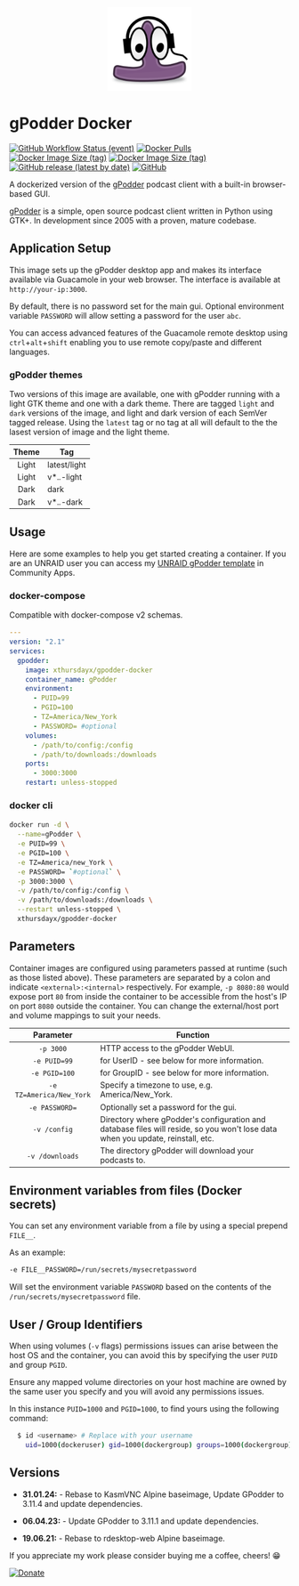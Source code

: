 <p align="center">
    <img src="https://raw.githubusercontent.com/xthursdayx/docker-templates/master/xthursdayx/images/gpodder-icon.png" alt="" width="150"/>  
</p>

# gPodder Docker

[![GitHub Workflow Status (event)](https://img.shields.io/github/actions/workflow/status/xthursdayx/gpodder-docker/docker-build-and-publish.yml?branch=main&logo=githubactions&label=Image%20Builds&event=push)](https://raw.githubusercontent.com/xthursdayx/gpodder-docker/main/.github/workflows/docker-build-and-publish.yml)
[![Docker Pulls](https://img.shields.io/docker/pulls/xthursdayx/gpodder-docker?logo=docker)](https://hub.docker.com/r/xthursdayx/gpodder-docker/)
[![Docker Image Size (tag)](https://img.shields.io/docker/image-size/xthursdayx/gpodder-docker/light?logo=alpinelinux&label=Light)](https://hub.docker.com/r/xthursdayx/gpodder-docker/)
[![Docker Image Size (tag)](https://img.shields.io/docker/image-size/xthursdayx/gpodder-docker/dark?logo=alpinelinux&label=Dark)](https://hub.docker.com/r/xthursdayx/gpodder-docker/)
[![GitHub release (latest by date)](https://img.shields.io/github/v/release/xthursdayx/gpodder-docker?logo=github)](https://github.com/xthursdayx/gpodder-docker/releases)
[![GitHub](https://img.shields.io/static/v1.svg?label=xthursdayx&message=GitHub&logo=github)](https://github.com/xthursdayx "view the source for all of my repositories.")

A dockerized version of the [gPodder](https://gpodder.github.io/) podcast client with a built-in browser-based GUI.

[gPodder](https://gpodder.github.io/) is a simple, open source podcast client written in Python using GTK+. In development since 2005 with a proven, mature codebase.

## Application Setup

This image sets up the gPodder desktop app and makes its interface available via Guacamole in your web browser. The interface is available at `http://your-ip:3000`.

By default, there is no password set for the main gui. Optional environment variable `PASSWORD` will allow setting a password for the user `abc`.

You can access advanced features of the Guacamole remote desktop using `ctrl`+`alt`+`shift` enabling you to use remote copy/paste and different languages.

### gPodder themes

Two versions of this image are available, one with gPodder running with a light GTK theme and one with a dark theme. There are tagged `light` and `dark` versions of the image, and light and dark version of each SemVer tagged release. Using the `latest` tag or no tag at all will default to the the lasest version of image and the light theme. 

| Theme | Tag |
| :----: | --- |
| Light | latest/light |
| Light |  v*.*.*-light |
| Dark | dark |
| Dark | v*.*.*-dark |

## Usage

Here are some examples to help you get started creating a container. If you are an UNRAID user you can access my [UNRAID gPodder template](https://raw.githubusercontent.com/xthursdayx/docker-templates/master/xthursdayx/gpodder.xml) in Community Apps.

### docker-compose

Compatible with docker-compose v2 schemas.

```yaml
---
version: "2.1"
services:
  gpodder:
    image: xthursdayx/gpodder-docker
    container_name: gPodder
    environment:
      - PUID=99
      - PGID=100
      - TZ=America/New_York
      - PASSWORD= #optional
    volumes:
      - /path/to/config:/config
      - /path/to/downloads:/downloads
    ports:
      - 3000:3000
    restart: unless-stopped
```
### docker cli

```bash
docker run -d \
  --name=gPodder \
  -e PUID=99 \
  -e PGID=100 \
  -e TZ=America/new_York \
  -e PASSWORD= `#optional` \
  -p 3000:3000 \
  -v /path/to/config:/config \
  -v /path/to/downloads:/downloads \
  --restart unless-stopped \
  xthursdayx/gpodder-docker
```

## Parameters

Container images are configured using parameters passed at runtime (such as those listed above). These parameters are separated by a colon and indicate `<external>:<internal>` respectively. For example, `-p 8080:80` would expose port `80` from inside the container to be accessible from the host's IP on port `8080` outside the container. You can change the external/host port and volume mappings to suit your needs.

| Parameter | Function |
| :----: | --- |
| `-p 3000` | HTTP access to the gPodder WebUI. |
| `-e PUID=99` | for UserID - see below for more information. |
| `-e PGID=100` | for GroupID - see below for more information. |
| `-e TZ=America/New_York` | Specify a timezone to use, e.g. America/New_York. |
| `-e PASSWORD=` | Optionally set a password for the gui. |
| `-v /config` | Directory where gPodder's configuration and database files will reside, so you won't lose data when you update, reinstall, etc. |
| `-v /downloads` | The directory gPodder will download your podcasts to. |

## Environment variables from files (Docker secrets)

You can set any environment variable from a file by using a special prepend `FILE__`.

As an example:

```bash
-e FILE__PASSWORD=/run/secrets/mysecretpassword
```

Will set the environment variable `PASSWORD` based on the contents of the `/run/secrets/mysecretpassword` file.


## User / Group Identifiers

When using volumes (`-v` flags) permissions issues can arise between the host OS and the container, you can avoid this by specifying the user `PUID` and group `PGID`.

Ensure any mapped volume directories on your host machine are owned by the same user you specify and you will avoid any permissions issues.

In this instance `PUID=1000` and `PGID=1000`, to find yours using the following command:

```bash
  $ id <username> # Replace with your username
    uid=1000(dockeruser) gid=1000(dockergroup) groups=1000(dockergroup)
```   

## Versions
* **31.01.24:** - Rebase to KasmVNC Alpine baseimage, Update GPodder to 3.11.4 and update dependencies.

* **06.04.23:** - Update GPodder to 3.11.1 and update dependencies.

* **19.06.21:** -  Rebase to rdesktop-web Alpine baseimage.


If you appreciate my work please consider buying me a coffee, cheers! 😁

<a href="https://www.buymeacoffee.com/xthursdayx"><img src="https://www.paypal.com/en_US/i/btn/btn_donate_SM.gif" alt="Donate" style="width:74px;height:auto;" width="74"></a>
